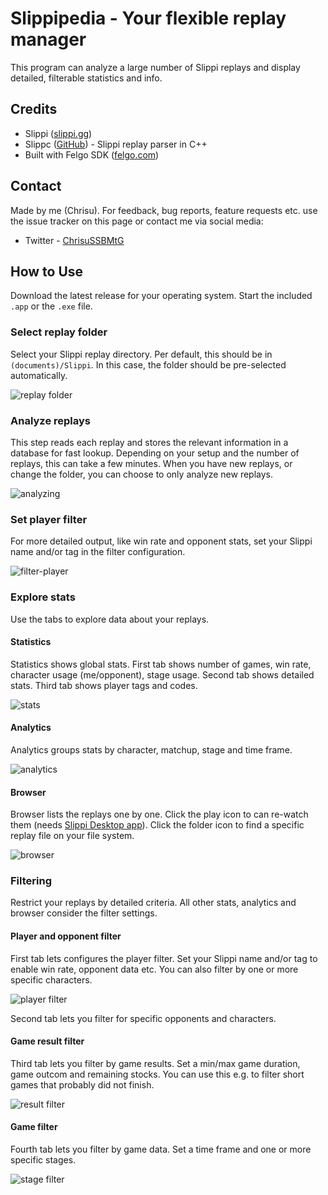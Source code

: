 # Slippipedia - Your flexible replay manager

This program can analyze a large number of Slippi replays and display detailed, filterable statistics and info.

## Credits

* Slippi ([slippi.gg](https://slippi.gg))
* Slippc ([GitHub](https://github.com/pcrain/slippc)) - Slippi replay parser in C++
* Built with Felgo SDK ([felgo.com](https://felgo.com))

## Contact

Made by me (Chrisu). For feedback, bug reports, feature requests etc. use the issue tracker on this page or contact me via social media:

* Twitter - [ChrisuSSBMtG](https://twitter.com/ChrisuSSBMtG)

## How to Use

Download the latest release for your operating system. Start the included `.app` or the `.exe` file.

### Select replay folder

Select your Slippi replay directory. Per default, this should be in `(documents)/Slippi`. In this case, the folder should be pre-selected automatically.

![replay folder](images/replay-folder.png)

### Analyze replays

This step reads each replay and stores the relevant information in a database for fast lookup. Depending on your setup and the number of replays, this can take a few minutes.
When you have new replays, or change the folder, you can choose to only analyze new replays.

![analyzing](images/analyzing.png)

### Set player filter

For more detailed output, like win rate and opponent stats, set your Slippi name and/or tag in the filter configuration.

![filter-player](images/filter-player.png)

### Explore stats

Use the tabs to explore data about your replays. 

#### Statistics

Statistics shows global stats. First tab shows number of games, win rate, character usage (me/opponent), stage usage. Second tab shows detailed stats. Third tab shows player tags and codes.

![stats](images/stats.png)

#### Analytics

Analytics groups stats by character, matchup, stage and time frame. 

![analytics](images/analytics.png)

#### Browser

Browser lists the replays one by one. Click the play icon to can re-watch them (needs [Slippi Desktop app](https://github.com/project-slippi/slippi-desktop-app)). Click the folder icon to find a specific replay file on your file system.

![browser](images/browser.png)

### Filtering

Restrict your replays by detailed criteria. All other stats, analytics and browser consider the filter settings.

#### Player and opponent filter

First tab lets configures the player filter. Set your Slippi name and/or tag to enable win rate, opponent data etc. You can also filter by one or more specific characters.

![player filter](images/filter-player.png)

Second tab lets you filter for specific opponents and characters.

#### Game result filter

Third tab lets you filter by game results. Set a min/max game duration, game outcom and remaining stocks. You can use this e.g. to filter short games that probably did not finish.

![result filter](images/filter-result.png)

#### Game filter

Fourth tab lets you filter by game data. Set a time frame and one or more specific stages.

![stage filter](images/filter-stage.png)
